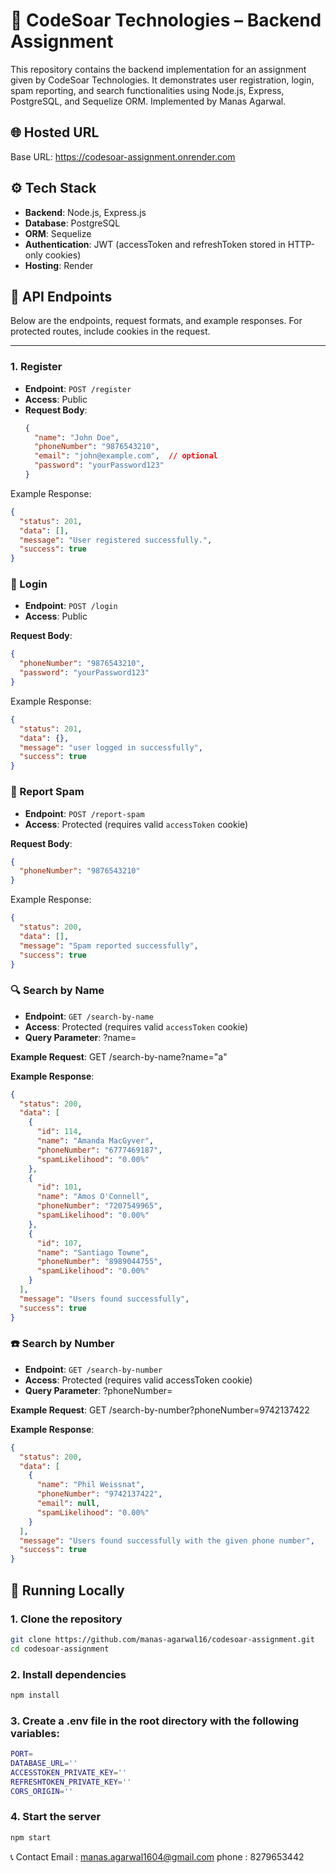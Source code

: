 # 💼 CodeSoar Technologies – Backend Assignment

This repository contains the backend implementation for an assignment given by CodeSoar Technologies. It demonstrates user registration, login, spam reporting, and search functionalities using Node.js, Express, PostgreSQL, and Sequelize ORM. Implemented by Manas Agarwal.

## 🌐 Hosted URL

Base URL: https://codesoar-assignment.onrender.com

## ⚙️ Tech Stack

- **Backend**: Node.js, Express.js  
- **Database**: PostgreSQL  
- **ORM**: Sequelize  
- **Authentication**: JWT (accessToken and refreshToken stored in HTTP-only cookies)  
- **Hosting**: Render

## 📌 API Endpoints

Below are the endpoints, request formats, and example responses. For protected routes, include cookies in the request.

---

### 1. Register

- **Endpoint**: `POST /register`  
- **Access**: Public  
- **Request Body**:
  ```json
  {
    "name": "John Doe",
    "phoneNumber": "9876543210",
    "email": "john@example.com",  // optional
    "password": "yourPassword123"
  }
Example Response:

```json
{
  "status": 201,
  "data": [],
  "message": "User registered successfully.",
  "success": true
}
```

### 🔑 Login

- **Endpoint**: `POST /login`  
- **Access**: Public  

**Request Body**:
```json
{
  "phoneNumber": "9876543210",
  "password": "yourPassword123"
}
```

Example Response:

```json
{
  "status": 201,
  "data": {},
  "message": "user logged in successfully",
  "success": true
}
```

### 🚫 Report Spam

- **Endpoint**: `POST /report-spam`  
- **Access**: Protected (requires valid `accessToken` cookie)  

**Request Body**:
```json
{
  "phoneNumber": "9876543210"
}
```
Example Response:

```json
{
  "status": 200,
  "data": [],
  "message": "Spam reported successfully",
  "success": true
}
```

### 🔍 Search by Name

- **Endpoint**: `GET /search-by-name`  
- **Access**: Protected (requires valid `accessToken` cookie)  
- **Query Parameter**: ?name=<searchString>

**Example Request**: GET /search-by-name?name="a"

**Example Response**:

```json
{
  "status": 200,
  "data": [
    {
      "id": 114,
      "name": "Amanda MacGyver",
      "phoneNumber": "6777469187",
      "spamLikelihood": "0.00%"
    },
    {
      "id": 101,
      "name": "Amos O'Connell",
      "phoneNumber": "7207549965",
      "spamLikelihood": "0.00%"
    },
    {
      "id": 107,
      "name": "Santiago Towne",
      "phoneNumber": "8989044755",
      "spamLikelihood": "0.00%"
    }
  ],
  "message": "Users found successfully",
  "success": true
}
```

### ☎️ Search by Number

- **Endpoint**: `GET /search-by-number`  
- **Access**: Protected (requires valid accessToken cookie)  
- **Query Parameter**:  ?phoneNumber=<string>

**Example Request**: GET /search-by-number?phoneNumber=9742137422

**Example Response**:
```json
{
  "status": 200,
  "data": [
    {
      "name": "Phil Weissnat",
      "phoneNumber": "9742137422",
      "email": null,
      "spamLikelihood": "0.00%"
    }
  ],
  "message": "Users found successfully with the given phone number",
  "success": true
}
```

## 🚀 Running Locally

### 1. Clone the repository
```bash
git clone https://github.com/manas-agarwal16/codesoar-assignment.git
cd codesoar-assignment
```

### 2. Install dependencies
```bash
npm install
```

### 3. Create a .env file in the root directory with the following variables:

```bash
PORT=
DATABASE_URL=''
ACCESSTOKEN_PRIVATE_KEY=''
REFRESHTOKEN_PRIVATE_KEY=''
CORS_ORIGIN=''
```

### 4. Start the server
```bash
npm start
```

📞 Contact
Email : manas.agarwal1604@gmail.com
phone : 8279653442
